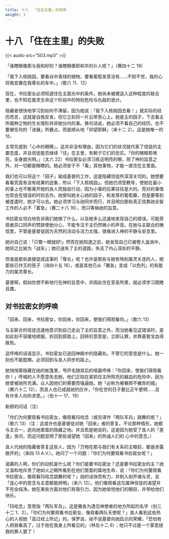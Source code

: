 ```yaml
---
title: 十八  「住在主里」的失败
weight: 3
---
```


# 十八 「住在主里」的失败

{{< audio src="503.mp3" >}}

「谁瞎眼像那与我和好的？谁瞎眼像耶和华的仆人呢？」（赛四十二 19）

「我下入核桃园，要看谷中青绿的植物，要看葡萄发芽没有……不知不觉，我的心将我安置在我尊长的车中。」（歌六 11、12）

现在，书拉密女必须知道住在主面光中的条件。她尚未被建造入这种程度的联合里，也不知在属灵生命这个阶段中的特别危险与仇敌的诡计。

隐藏者很快地学习到如何不滞留，因为她说：「我下入核桃园去看！」就实际的经历而言，这就是自我反省，但它立刻将一片云带至心上。她是主的园子，下去看主所栽种之物的生长情形并非她分内的事。换句话说，她必须不看自己的经历，也不要被任何的「进展」所霸占，而是顺从地「仰望耶稣」（来十二 2）。这是她唯一的分。

主常先提到「心中的眼睛」，这并非没有理由，因为它们的状况就代表了信徒的主要态度，并且信徒能否继续「住」在主里，有赖于它们的忠实。「你的眼睛若嘹亮，全身就光明。」（太六 22）书拉密女必须习练这明亮的眼，除了神的旨意之外，对一切都是眼瞎的。她必须安于不「看」其他事物，才能一直住在主里面。

我们也可以将这个「园子」喻成基督的工作，这是隐藏信徒所深深关切的。她想要看看究竟有没有结果的迹象，所以「下入核桃园」。但她仍须受教导，使她在最小的事上也不敢离开她的良人而独自行动，因为小事的后果往往是大的，而对的事情也常会在错误的时刻去作。祂曾叫她关心祂的园子，和发芽的葡萄藤，但是要等到被差遣时，她才可以去。她必须学习与祂同步而行，并且明白那些真正信靠祂全智工作的人必不「着急」（赛二十八 16），而只等候祂的旨意。

书拉密女坦白地告诉我们她做了什么，以及她多么迅速地发现自己的错误。可能旁观者异口同声的赞辞使她分心，不能专注于主仍然微小的声音。在她与主联合的确信里，不管是基督徒因为天然的活动与活力太强，很难进入神的平静与安息里。

她对自己说：「只瞥一眼就好!」然而在她知道之前，她发现自己已被卷入漩涡中，她将之比喻为「战车」；她已迷失了主的道路，失去了内心深处的平静。

但谁是那些直接促成这事的「尊长」呢？也许是那些与她有特别属灵关连的人，她那些已作王的孩子（诗四十五 16），或是其他已从「雅各」变成「以色列」的有能力的属灵尊长。

基督啊，假如你想不断地行在神的旨意中，并因此住在至圣所里，就必须学习既瞎且聋。

## 对书拉密女的呼唤

「回来、回来，书拉密女，你回来，你回来，使我们得观看你。」（歌六 13）

与主联合的信徒迅速地意识到自己走出了主的旨意之外，而当她看见这错误时，是如此刻不容缓地顺服，折回到原路上。回转的意思是，立即认罪，并靠基督宝血得赦免。

这呼唤的话语显示，书拉密女已逃回神殿中的隐藏处。不管它的意思是什么，她一刻也不能耽搁，必须回到与良人同步的路上。

她悄悄第隐藏在祂的帐篷里，甩开毛随其后的喧嚣呼唤：「你回来，使我们得观看你！」呼喊的人不愿意失去她，他们正陷在紧抓住主所照亮的器皿的危险中，因为她曾被祂所充满。众人因他们的需要而强逼她。她「必称为被眷顾不撇弃的城」（赛六十二 12），而良人也已成就祂的应许，「你在世的日子要比正午更明……且有许多人向你求恩。」（伯十一 17、19）

新郎的问话（注）

「你们为何要观看书拉密女，像观看玛哈念（或另译作「两队军兵」跳舞的呢？」（歌六 13）（注：这或许也是基督徒对她「回来」者的答复。不论那种情形，她都与主合一，逃向祂里面的隐藏之地。并且若是她说的，这是因为她受了良人的「差遣」发问，而这问题显明了那些渴望她「回来」的热诚人们的 心中的意念。）

良人代祂的隐藏者答复这些人，因为「万物在那与我们有关系的主眼前，都是赤露敞开的」（来四 13 A.V.）。祂问了一个问题：「你们为何要观看书拉密女呢？」

渴慕的人啊，你们的动机是什么呢？你们是要书拉密女？还是要书拉密女的主？祂又温和地斥责了祂如火之眼所看到在他们里面的属地生命，说：「你们为何要观看书拉密女，像观看玛哈念跳舞的呢？」祂的话快而有力，并刺入剖开魂与灵，且「连心中的思念与主意都能辨明」（来六 12）。他们像观看这位属神信徒的渴望并不完全纯净。她在某些方面对他们有吸引力，因为她愉悦他们的眼目，并带给他们快乐。

「玛哈念」意思指「两队军兵」，这是雅各为遇见神使者的地方所起的名字（创三十二 1、2）。「你们为何要观看书拉密女，像观看两队天使呢？」良人看到这些热心的人视她「高过经上所记」的。保罗说，祂不说基督向祂启示的荣耀，「恐怕有人把我看高了，过于他在我身上所看见的」（林后十二 6）；他只不过是一个蒙恩拯救的罪人罢了！
